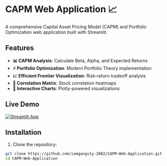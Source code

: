 # CAPM Web Application 📈

A comprehensive Capital Asset Pricing Model (CAPM) and Portfolio Optimization web application built with Streamlit.

## Features

- **📊 CAPM Analysis**: Calculate Beta, Alpha, and Expected Returns
- **⚡ Portfolio Optimization**: Modern Portfolio Theory implementation
- **📈 Efficient Frontier Visualization**: Risk-return tradeoff analysis
- **🔗 Correlation Matrix**: Stock correlation heatmaps
- **🎯 Interactive Charts**: Plotly-powered visualizations

## Live Demo

[![Streamlit App](https://static.streamlit.io/badges/streamlit_badge_black_white.svg)](https://iamganguly-2002-capm-web-application.streamlit.app/)

## Installation

1. Clone the repository:
```bash
git clone https://github.com/iamganguly-2002/CAPM-Web-Application.git
cd CAPM-Web-Application

